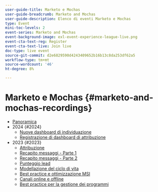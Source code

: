 ```yaml
---
user-guide-title: Marketo e Mochas
user-guide-breadcrumb: Marketo and Mochas
user-guide-description: Elenco di eventi Marketo e Mochas
type: Event
mini-toc-levels: 2
event-series: Marketo and Mochas
event-background-image: exl-event-experience-league-live.png
event-cta-text-reg: Register
event-cta-text-live: Join live
doc-type: live event
source-git-commit: d2e6829590d4243409652b16b13c8da253df62a5
workflow-type: tm+mt
source-wordcount: '46'
ht-degree: 8%

---
```



# Marketo e Mochas {#marketo-and-mochas-recordings}

+ [Panoramica](overview.md)
+ 2024 {#2024}
   + [Nuove dashboard di individuazione](2024/new-discover-dashboard.md)
   + [Registrazione di dashboard di attribuzione](2024/attribution-dashboard-recording.md)
+ 2023 {#2023}
   + [Attribuzione](2023/attribution.md)
   + [Recapito messaggi - Parte 1](2023/deliverability-part-one.md)
   + [Recapito messaggi - Parte 2](2023/deliverability-part-two.md)
   + [Punteggio lead](2023/lead-scoring.md)
   + [Modellazione del ciclo di vita](2023/lifecycle-modeling.md)
   + [Best practice e ottimizzazione MSI](2023/msi-best-practices.md)
   + [Canali online e offline](2023/online-offline.md)
   + [Best practice per la gestione dei programmi](2023/program-management.md)